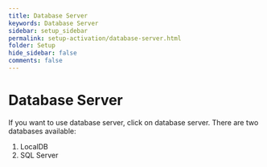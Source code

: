 ```yaml
---
title: Database Server
keywords: Database Server
sidebar: setup_sidebar
permalink: setup-activation/database-server.html
folder: Setup
hide_sidebar: false
comments: false
---
```



# Database Server


If you want to use database server, click on database server. There are two databases available:

1. LocalDB
2. SQL Server

